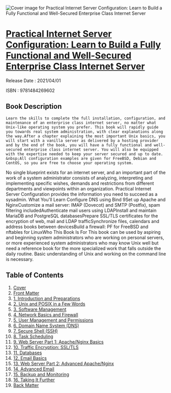 ![Cover image for Practical Internet Server Configuration: Learn to Build a Fully Functional and Well-Secured Enterprise Class Internet Server](https://imgdetail.ebookreading.net/cover/cover/202109/EB9781484269602.jpg)

[Practical Internet Server Configuration: Learn to Build a Fully Functional and Well-Secured Enterprise Class Internet Server](https://ebookreading.net/view/book/Practical+Internet+Server+Configuration%3A+Learn+to+Build+a+Fully+Functional+and+Well-Secured+Enterprise+Class+Internet+Server-EB9781484269602_1.html "Practical Internet Server Configuration: Learn to Build a Fully Functional and Well-Secured Enterprise Class Internet Server")
====================================================================================================================

Release Date : 2021/04/01

ISBN : 9781484269602

Book Description
-----------------


    Learn the skills to complete the full installation, configuration, and maintenance of an enterprise class internet server, no matter what Unix-like operating system you prefer. This book will rapidly guide you towards real system administration, with clear explanations along the way.After a chapter explaining the most important Unix basics, you will start with a vanilla server as delivered by a hosting provider and by the end of the book, you will have a fully functional and well-secured enterprise class internet server. You will also be equipped with the expertise needed to keep your server secured and up to date. &nbsp;All configuration examples are given for FreeBSD, Debian and CentOS, so you are free to choose your operating system.
No single blueprint exists for an internet server, and an important part of the work of a system administrator consists of analyzing, interpreting and implementing specific wishes, demands and restrictions from different departments and viewpoints within an organization. Practical Internet Server Configuration provides the information you need to succeed as a sysadmin.
What You'll Learn
Configure DNS using Bind 9Set up Apache and NginxCustomize a mail server: IMAP (Dovecot) and SMTP (Postfix), spam filtering includedAuthenticate mail users using LDAPInstall and maintain MariaDB and PostgreSQL databasesPrepare SSL/TLS certificates for the encryption of web, mail and LDAP trafficSynchronize files, calendars and address books between devicesBuild a firewall: PF for FreeBSD and nftables for LinuxWho This Book Is For
This book can be used by aspiring and beginning system administrators who are working on personal servers, or more experienced system administrators who may know Unix well but need a reference book for the more specialized work that falls outside the daily routine. Basic understanding of Unix and working on the command line is necessary.

  

Table of Contents
-----------------

1. [Cover](https://ebookreading.net/view/book/Practical+Internet+Server+Configuration%3A+Learn+to+Build+a+Fully+Functional+and+Well-Secured+Enterprise+Class+Internet+Server-EB9781484269602_1.html)
1. [Front Matter](https://ebookreading.net/view/book/Practical+Internet+Server+Configuration%3A+Learn+to+Build+a+Fully+Functional+and+Well-Secured+Enterprise+Class+Internet+Server-EB9781484269602_2.html)
1. [1.&nbsp;Introduction and Preparations](https://ebookreading.net/view/book/Practical+Internet+Server+Configuration%3A+Learn+to+Build+a+Fully+Functional+and+Well-Secured+Enterprise+Class+Internet+Server-EB9781484269602_3.html)
1. [2.&nbsp;Unix and POSIX in a Few Words](https://ebookreading.net/view/book/Practical+Internet+Server+Configuration%3A+Learn+to+Build+a+Fully+Functional+and+Well-Secured+Enterprise+Class+Internet+Server-EB9781484269602_4.html)
1. [3.&nbsp;Software Management](https://ebookreading.net/view/book/Practical+Internet+Server+Configuration%3A+Learn+to+Build+a+Fully+Functional+and+Well-Secured+Enterprise+Class+Internet+Server-EB9781484269602_5.html)
1. [4.&nbsp;Network Basics and Firewall](https://ebookreading.net/view/book/Practical+Internet+Server+Configuration%3A+Learn+to+Build+a+Fully+Functional+and+Well-Secured+Enterprise+Class+Internet+Server-EB9781484269602_6.html)
1. [5.&nbsp;User Management and Permissions](https://ebookreading.net/view/book/Practical+Internet+Server+Configuration%3A+Learn+to+Build+a+Fully+Functional+and+Well-Secured+Enterprise+Class+Internet+Server-EB9781484269602_7.html)
1. [6.&nbsp;Domain Name System (DNS)](https://ebookreading.net/view/book/Practical+Internet+Server+Configuration%3A+Learn+to+Build+a+Fully+Functional+and+Well-Secured+Enterprise+Class+Internet+Server-EB9781484269602_8.html)
1. [7.&nbsp;Secure Shell (SSH)](https://ebookreading.net/view/book/Practical+Internet+Server+Configuration%3A+Learn+to+Build+a+Fully+Functional+and+Well-Secured+Enterprise+Class+Internet+Server-EB9781484269602_9.html)
1. [8.&nbsp;Task Scheduling](https://ebookreading.net/view/book/Practical+Internet+Server+Configuration%3A+Learn+to+Build+a+Fully+Functional+and+Well-Secured+Enterprise+Class+Internet+Server-EB9781484269602_10.html)
1. [9.&nbsp;Web Server Part 1: Apache/Nginx Basics](https://ebookreading.net/view/book/Practical+Internet+Server+Configuration%3A+Learn+to+Build+a+Fully+Functional+and+Well-Secured+Enterprise+Class+Internet+Server-EB9781484269602_11.html)
1. [10.&nbsp;Traffic Encryption: SSL/TLS](https://ebookreading.net/view/book/Practical+Internet+Server+Configuration%3A+Learn+to+Build+a+Fully+Functional+and+Well-Secured+Enterprise+Class+Internet+Server-EB9781484269602_12.html)
1. [11.&nbsp;Databases](https://ebookreading.net/view/book/Practical+Internet+Server+Configuration%3A+Learn+to+Build+a+Fully+Functional+and+Well-Secured+Enterprise+Class+Internet+Server-EB9781484269602_13.html)
1. [12.&nbsp;Email Basics](https://ebookreading.net/view/book/Practical+Internet+Server+Configuration%3A+Learn+to+Build+a+Fully+Functional+and+Well-Secured+Enterprise+Class+Internet+Server-EB9781484269602_14.html)
1. [13.&nbsp;Web Server Part 2: Advanced Apache/Nginx](https://ebookreading.net/view/book/Practical+Internet+Server+Configuration%3A+Learn+to+Build+a+Fully+Functional+and+Well-Secured+Enterprise+Class+Internet+Server-EB9781484269602_15.html)
1. [14.&nbsp;Advanced Email](https://ebookreading.net/view/book/Practical+Internet+Server+Configuration%3A+Learn+to+Build+a+Fully+Functional+and+Well-Secured+Enterprise+Class+Internet+Server-EB9781484269602_16.html)
1. [15.&nbsp;Backup and Monitoring](https://ebookreading.net/view/book/Practical+Internet+Server+Configuration%3A+Learn+to+Build+a+Fully+Functional+and+Well-Secured+Enterprise+Class+Internet+Server-EB9781484269602_17.html)
1. [16.&nbsp;Taking It Further](https://ebookreading.net/view/book/Practical+Internet+Server+Configuration%3A+Learn+to+Build+a+Fully+Functional+and+Well-Secured+Enterprise+Class+Internet+Server-EB9781484269602_18.html)
1. [Back Matter](https://ebookreading.net/view/book/Practical+Internet+Server+Configuration%3A+Learn+to+Build+a+Fully+Functional+and+Well-Secured+Enterprise+Class+Internet+Server-EB9781484269602_19.html)
